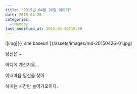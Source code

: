 ```yaml
---
title: "2015년 04월 26일 이야기"
date: 2015-04-26
categories:
  - Memory
last_modified_at: 2015-04-26T10:50
---
```


![img]({{ site.baseurl }}/assets/images/md-20150426-01.jpg)

당신은 ~ 

어디에 계신지요... 

이내마음 당신을 찾아 

헤매는 시간만 늘어가오이다.